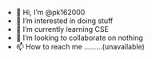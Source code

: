 - 👋 Hi, I’m @pk162000
- 👀 I’m interested in doing stuff
- 🌱 I’m currently learning CSE
- 💞️ I’m looking to collaborate on nothing
- 📫 How to reach me .........(unavailable)

<!---
pk162000/pk162000 is a ✨ special ✨ repository because its `README.md` (this file) appears on your GitHub profile.
You can click the Preview link to take a look at your changes.
--->
